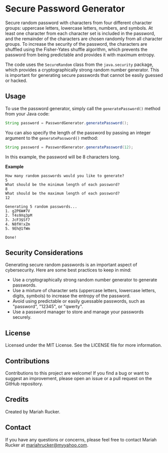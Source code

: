 # Secure Password Generator

Secure random password with characters from four different character groups: uppercase letters, lowercase letters, numbers, and symbols. At least one character from each character set is included in the password, and the remainder of the characters are chosen randomly from all character groups. To increase the security of the password, the characters are shuffled using the Fisher-Yates shuffle algorithm, which prevents the password from being predictable and provides it with maximum entropy.

The code uses the `SecureRandom` class from the `java.security` package, which provides a cryptographically strong random number generator. This is important for generating secure passwords that cannot be easily guessed or hacked.

## Usage

To use the password generator, simply call the `generatePassword()` method from your Java code:

```java
String password = PasswordGenerator.generatePassword();
```

You can also specify the length of the password by passing an integer argument to the `generatePassword()` method:

```java
String password = PasswordGenerator.generatePassword(12);
```

In this example, the password will be 8 characters long.

**Example**

```
How many random passwords would you like to generate?
5
What should be the minimum length of each password?
8
What should be the maximum length of each password?
12

Generating 5 random passwords...
1. g2P6W#7V
2. T4s9Xq3pM
3. JcF3$Sf7
4. N8fH!xZm
5. 9Eh@1fWm

Done!
```

## Security Considerations

Generating secure random passwords is an important aspect of cybersecurity. Here are some best practices to keep in mind:

- Use a cryptographically strong random number generator to generate passwords.
- Use a mixture of character sets (uppercase letters, lowercase letters, digits, symbols) to increase the entropy of the password.
- Avoid using predictable or easily guessable passwords, such as "password", "12345", or "qwerty".
- Use a password manager to store and manage your passwords securely.

## License

Licensed under the MIT License. See the LICENSE file for more information.

## Contributions

Contributions to this project are welcome! If you find a bug or want to suggest an improvement, please open an issue or a pull request on the GitHub repository.

## Credits

Created by Mariah Rucker.

## Contact

If you have any questions or concerns, please feel free to contact Mariah Rucker at mariahrucker@myyahoo.com.
